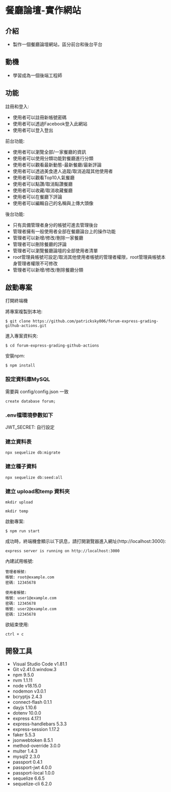 # 餐廳論壇-實作網站

## 介紹

- 製作一個餐廳論壇網站，區分前台和後台平台

## 動機
- 學習成為一個後端工程師
  
## 功能

註冊和登入:
* 使用者可以註冊新帳號密碼
* 使用者可以透過Facebook登入此網站
* 使用者可以登入登出
  
前台功能:
* 使用者可以瀏覽全部/一家餐廳的資訊
* 使用者可以使用分類功能對餐廳進行分類
* 使用者可以觀看最新動態-最新餐廳/最新評論
* 使用者可以透過美食達人追蹤/取消追蹤其他使用者
* 使用者可以觀看Top10人氣餐廳
* 使用者可以點讚/取消點讚餐廳
* 使用者可以收藏/取消收藏餐廳
* 使用者可以在餐廳下評論
* 使用者可以編輯自己的名稱與上傳大頭像

後台功能:
* 只有具備管理者身分的帳號可進去管理後台
* 管理者擁有一般使用者全部在餐廳論台上的操作功能
* 管理者可以新增/修改/刪除一家餐廳
* 管理者可以刪除餐廳的評論
* 管理者可以瀏覽餐廳論壇的全部使用者清單
* root管理員帳號可設定/取消其他使用者帳號的管理者權限，root管理員帳號本身管理者權限不可修改
* 管理者可以新增/修改/刪除餐廳分類

## 啟動專案 
打開終端機

將專案複製到本地:
```
$ git clone https://github.com/patricksky006/forum-express-grading-github-actions.git
```
進入專案資料夾:
```
$ cd forum-express-grading-github-actions
```
安裝npm:
```
$ npm install
```
### 設定資料庫MySQL
需要與 config/config.json 一致
```
create database forum;
```

### .env檔環境參數如下  
JWT_SECRET: 自行設定

### 建立資料表
```
npx sequelize db:migrate
```

### 建立種子資料
```
npx sequelize db:seed:all
```
### 建立 upload和temp 資料夾
```
mkdir upload
```
```
mkdir temp
```
啟動專案:
```
$ npm run start
```
成功時，終端機會顯示以下訊息，請打開瀏覽器進入網址(http://localhost:3000):
```
express server is running on http://localhost:3000
```
內建試用帳號:
```
管理者帳號:
帳號: root@example.com
密碼: 12345678

使用者帳號:
帳號: user1@example.com
密碼: 12345678
帳號: user2@example.com
密碼: 12345678
```
欲結束使用:
```
ctrl + c
```
## 開發工具
* Visual Studio Code v1.81.1
* Git v2.41.0.window.3
* npm 9.5.0
* nvm 1.1.11
* node v18.15.0
* nodemon v3.0.1
* bcryptjs 2.4.3
* connect-flash 0.1.1
* dayjs 1.10.6
* dotenv 10.0.0
* express 4.17.1
* express-handlebars 5.3.3
* express-session 1.17.2
* faker 5.5.3
* jsonwebtoken 8.5.1
* method-override 3.0.0
* multer 1.4.3
* mysql2 2.3.0
* passport 0.4.1
* passport-jwt 4.0.0
* passport-local 1.0.0
* sequelize 6.6.5
* sequelize-cli 6.2.0
